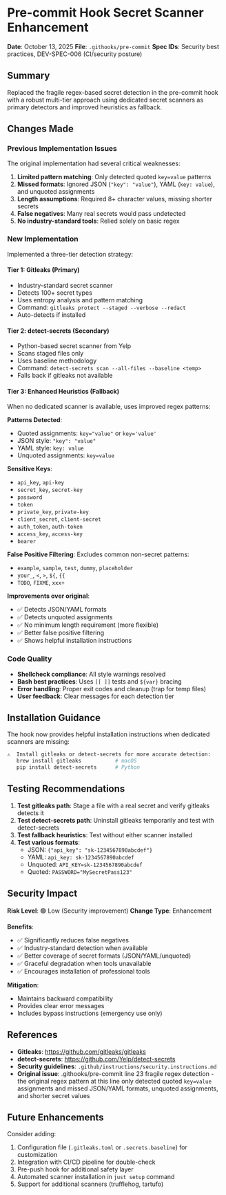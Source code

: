# Pre-commit Hook Secret Scanner Enhancement

**Date**: October 13, 2025
**File**: `.githooks/pre-commit`
**Spec IDs**: Security best practices, DEV-SPEC-006 (CI/security posture)

## Summary

Replaced the fragile regex-based secret detection in the pre-commit hook with a robust multi-tier approach using dedicated secret scanners as primary detectors and improved heuristics as fallback.

## Changes Made

### Previous Implementation Issues

The original implementation had several critical weaknesses:

1. **Limited pattern matching**: Only detected quoted `key=value` patterns
2. **Missed formats**: Ignored JSON (`"key": "value"`), YAML (`key: value`), and unquoted assignments
3. **Length assumptions**: Required 8+ character values, missing shorter secrets
4. **False negatives**: Many real secrets would pass undetected
5. **No industry-standard tools**: Relied solely on basic regex

### New Implementation

Implemented a three-tier detection strategy:

#### Tier 1: Gitleaks (Primary)

-   Industry-standard secret scanner
-   Detects 100+ secret types
-   Uses entropy analysis and pattern matching
-   Command: `gitleaks protect --staged --verbose --redact`
-   Auto-detects if installed

#### Tier 2: detect-secrets (Secondary)

-   Python-based secret scanner from Yelp
-   Scans staged files only
-   Uses baseline methodology
-   Command: `detect-secrets scan --all-files --baseline <temp>`
-   Falls back if gitleaks not available

#### Tier 3: Enhanced Heuristics (Fallback)

When no dedicated scanner is available, uses improved regex patterns:

**Patterns Detected**:

-   Quoted assignments: `key="value"` or `key='value'`
-   JSON style: `"key": "value"`
-   YAML style: `key: value`
-   Unquoted assignments: `key=value`

**Sensitive Keys**:

-   `api_key`, `api-key`
-   `secret_key`, `secret-key`
-   `password`
-   `token`
-   `private_key`, `private-key`
-   `client_secret`, `client-secret`
-   `auth_token`, `auth-token`
-   `access_key`, `access-key`
-   `bearer`

**False Positive Filtering**:
Excludes common non-secret patterns:

-   `example`, `sample`, `test`, `dummy`, `placeholder`
-   `your_`, `<`, `>`, `${`, `{{`
-   `TODO`, `FIXME`, `xxx+`

**Improvements over original**:

-   ✅ Detects JSON/YAML formats
-   ✅ Detects unquoted assignments
-   ✅ No minimum length requirement (more flexible)
-   ✅ Better false positive filtering
-   ✅ Shows helpful installation instructions

### Code Quality

-   **Shellcheck compliance**: All style warnings resolved
-   **Bash best practices**: Uses `[[ ]]` tests and `${var}` bracing
-   **Error handling**: Proper exit codes and cleanup (trap for temp files)
-   **User feedback**: Clear messages for each detection tier

## Installation Guidance

The hook now provides helpful installation instructions when dedicated scanners are missing:

```bash
⚠️  Install gitleaks or detect-secrets for more accurate detection:
   brew install gitleaks           # macOS
   pip install detect-secrets      # Python
```

## Testing Recommendations

1. **Test gitleaks path**: Stage a file with a real secret and verify gitleaks detects it
2. **Test detect-secrets path**: Uninstall gitleaks temporarily and test with detect-secrets
3. **Test fallback heuristics**: Test without either scanner installed
4. **Test various formats**:
    - JSON: `{"api_key": "sk-1234567890abcdef"}`
    - YAML: `api_key: sk-1234567890abcdef`
    - Unquoted: `API_KEY=sk-1234567890abcdef`
    - Quoted: `PASSWORD="MySecretPass123"`

## Security Impact

**Risk Level**: 🟢 Low (Security improvement)
**Change Type**: Enhancement

**Benefits**:

-   ✅ Significantly reduces false negatives
-   ✅ Industry-standard detection when available
-   ✅ Better coverage of secret formats (JSON/YAML/unquoted)
-   ✅ Graceful degradation when tools unavailable
-   ✅ Encourages installation of professional tools

**Mitigation**:

-   Maintains backward compatibility
-   Provides clear error messages
-   Includes bypass instructions (emergency use only)

## References

-   **Gitleaks**: https://github.com/gitleaks/gitleaks
-   **detect-secrets**: https://github.com/Yelp/detect-secrets
-   **Security guidelines**: `.github/instructions/security.instructions.md`
-   **Original issue**: .githooks/pre-commit line 23 fragile regex detection - the original regex pattern at this line only detected quoted `key=value` assignments and missed JSON/YAML formats, unquoted assignments, and shorter secret values

## Future Enhancements

Consider adding:

1. Configuration file (`.gitleaks.toml` or `.secrets.baseline`) for customization
2. Integration with CI/CD pipeline for double-check
3. Pre-push hook for additional safety layer
4. Automated scanner installation in `just setup` command
5. Support for additional scanners (trufflehog, tartufo)
